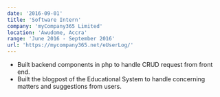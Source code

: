 ```yaml
---
date: '2016-09-01'
title: 'Software Intern'
company: 'myCompany365 Limited'
location: 'Awudome, Accra'
range: 'June 2016 - September 2016'
url: 'https://mycompany365.net/eUserLog/'
---
```


- Built backend components in php to handle CRUD request from front end.
- Built the blogpost of the Educational System to handle concerning matters and suggestions from users.
